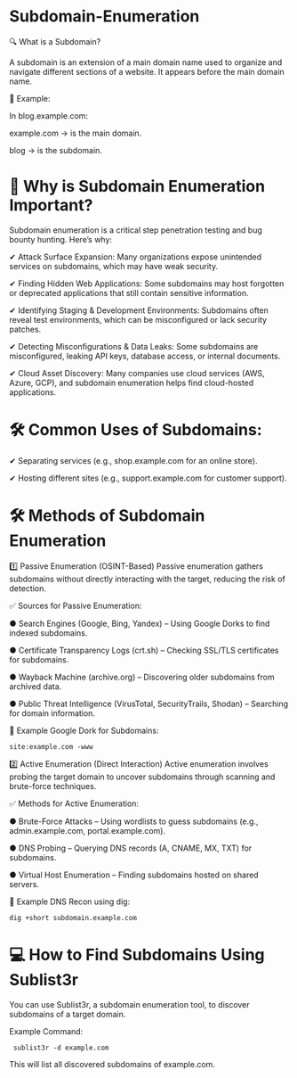 # Subdomain-Enumeration

🔍 What is a Subdomain?

A subdomain is an extension of a main domain name used to organize and navigate different sections of a website. It appears before the main domain name.

📌 Example:

In blog.example.com:

example.com → is the main domain.

blog → is the subdomain.


#  🔎 Why is Subdomain Enumeration Important?
Subdomain enumeration is a critical step  penetration testing and bug bounty hunting. Here’s why:

✔ Attack Surface Expansion:
Many organizations expose unintended services on subdomains, which may have weak security.

✔ Finding Hidden Web Applications:
Some subdomains may host forgotten or deprecated applications that still contain sensitive information.

✔ Identifying Staging & Development Environments:
Subdomains often reveal test environments, which can be misconfigured or lack security patches.

✔ Detecting Misconfigurations & Data Leaks:
Some subdomains are misconfigured, leaking API keys, database access, or internal documents.

✔ Cloud Asset Discovery:
Many companies use cloud services (AWS, Azure, GCP), and subdomain enumeration helps find cloud-hosted applications.

#  🛠 Common Uses of Subdomains:

✔ Separating services (e.g., shop.example.com for an online store).

✔ Hosting different sites (e.g., support.example.com for customer support).


#  🛠 Methods of Subdomain Enumeration

1️⃣ Passive Enumeration (OSINT-Based)
Passive enumeration gathers subdomains without directly interacting with the target, reducing the risk of detection.

✅ Sources for Passive Enumeration:

● Search Engines (Google, Bing, Yandex) – Using Google Dorks to find indexed subdomains.

● Certificate Transparency Logs (crt.sh) – Checking SSL/TLS certificates for subdomains.

● Wayback Machine (archive.org) – Discovering older subdomains from archived data.

● Public Threat Intelligence (VirusTotal, SecurityTrails, Shodan) – Searching for domain information.

🔹 Example Google Dork for Subdomains:


    site:example.com -www

    

2️⃣ Active Enumeration (Direct Interaction)
Active enumeration involves probing the target domain to uncover subdomains through scanning and brute-force techniques.

✅ Methods for Active Enumeration:

● Brute-Force Attacks – Using wordlists to guess subdomains (e.g., admin.example.com, portal.example.com).

● DNS Probing – Querying DNS records (A, CNAME, MX, TXT) for subdomains.

● Virtual Host Enumeration – Finding subdomains hosted on shared servers.

🔹 Example DNS Recon using dig:


    dig +short subdomain.example.com


# 💻 How to Find Subdomains Using Sublist3r

You can use Sublist3r, a subdomain enumeration tool, to discover subdomains of a target domain.
    
Example Command:

     sublist3r -d example.com

This will list all discovered subdomains of example.com.
